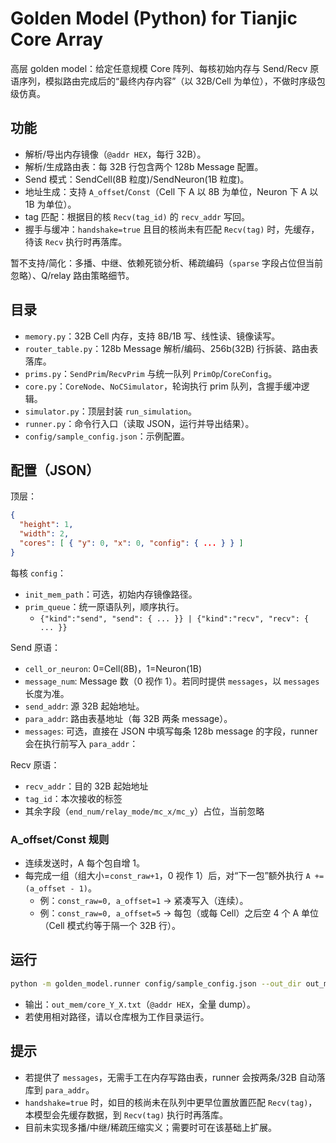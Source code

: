 # Golden Model (Python) for Tianjic Core Array

高层 golden model：给定任意规模 Core 阵列、每核初始内存与 Send/Recv 原语序列，模拟路由完成后的“最终内存内容”（以 32B/Cell 为单位），不做时序级包级仿真。

## 功能
- 解析/导出内存镜像（`@addr HEX`，每行 32B）。
- 解析/生成路由表：每 32B 行包含两个 128b Message 配置。
- Send 模式：SendCell(8B 粒度)/SendNeuron(1B 粒度)。
- 地址生成：支持 `A_offset`/`Const`（Cell 下 A 以 8B 为单位，Neuron 下 A 以 1B 为单位）。
- tag 匹配：根据目的核 `Recv(tag_id)` 的 `recv_addr` 写回。
- 握手与缓冲：`handshake=true` 且目的核尚未有匹配 `Recv(tag)` 时，先缓存，待该 `Recv` 执行时再落库。

暂不支持/简化：多播、中继、依赖死锁分析、稀疏编码（`sparse` 字段占位但当前忽略）、Q/relay 路由策略细节。

## 目录
- `memory.py`：32B Cell 内存，支持 8B/1B 写、线性读、镜像读写。
- `router_table.py`：128b Message 解析/编码、256b(32B) 行拆装、路由表落库。
- `prims.py`：`SendPrim`/`RecvPrim` 与统一队列 `PrimOp`/`CoreConfig`。
- `core.py`：`CoreNode`、`NoCSimulator`，轮询执行 prim 队列，含握手缓冲逻辑。
- `simulator.py`：顶层封装 `run_simulation`。
- `runner.py`：命令行入口（读取 JSON，运行并导出结果）。
- `config/sample_config.json`：示例配置。

## 配置（JSON）
顶层：
```json
{
  "height": 1,
  "width": 2,
  "cores": [ { "y": 0, "x": 0, "config": { ... } } ]
}
```
每核 `config`：
- `init_mem_path`：可选，初始内存镜像路径。
- `prim_queue`：统一原语队列，顺序执行。
  - `{"kind":"send", "send": { ... }} | {"kind":"recv", "recv": { ... }}`

Send 原语：
- `cell_or_neuron`: 0=Cell(8B)，1=Neuron(1B)
- `message_num`: Message 数（0 视作 1）。若同时提供 `messages`，以 `messages` 长度为准。
- `send_addr`: 源 32B 起始地址。
- `para_addr`: 路由表基地址（每 32B 两条 message）。
- `messages`: 可选，直接在 JSON 中填写每条 128b message 的字段，runner 会在执行前写入 `para_addr`：

Recv 原语：
- `recv_addr`：目的 32B 起始地址
- `tag_id`：本次接收的标签
- 其余字段（`end_num/relay_mode/mc_x/mc_y`）占位，当前忽略

### A_offset/Const 规则
- 连续发送时，A 每个包自增 1。
- 每完成一组（组大小=`const_raw+1`，0 视作 1）后，对“下一包”额外执行 `A += (a_offset - 1)`。
  - 例：`const_raw=0, a_offset=1` → 紧凑写入（连续）。
  - 例：`const_raw=0, a_offset=5` → 每包（或每 Cell）之后空 4 个 A 单位（Cell 模式约等于隔一个 32B 行）。

## 运行
```bash
python -m golden_model.runner config/sample_config.json --out_dir out_mem
```
- 输出：`out_mem/core_Y_X.txt`（`@addr HEX`，全量 dump）。
- 若使用相对路径，请以仓库根为工作目录运行。

## 提示
- 若提供了 `messages`，无需手工在内存写路由表，runner 会按两条/32B 自动落库到 `para_addr`。
- `handshake=true` 时，如目的核尚未在队列中更早位置放置匹配 `Recv(tag)`，本模型会先缓存数据，到 `Recv(tag)` 执行时再落库。
- 目前未实现多播/中继/稀疏压缩实义；需要时可在该基础上扩展。

